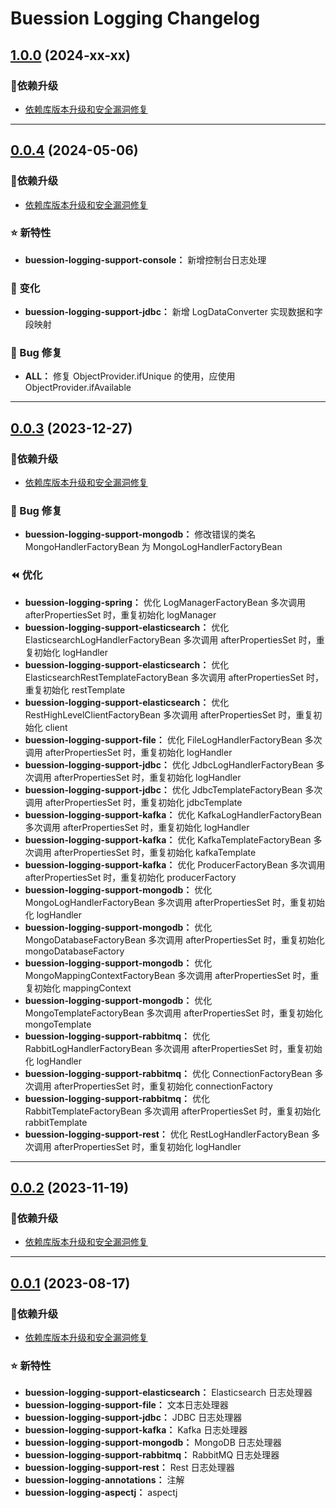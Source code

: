  Buession Logging Changelog
===========================


## [1.0.0](https://github.com/buession/buession-logging/releases/tag/v1.0.0) (2024-xx-xx)

### 🔨依赖升级

- [依赖库版本升级和安全漏洞修复](https://github.com/buession/buession-parent/releases/tag/v3.0.0)


---


## [0.0.4](https://github.com/buession/buession-logging/releases/tag/v0.0.4) (2024-05-06)

### 🔨依赖升级

- [依赖库版本升级和安全漏洞修复](https://github.com/buession/buession-parent/releases/tag/v2.3.3)


### ⭐ 新特性

- **buession-logging-support-console：** 新增控制台日志处理


### 🔔 变化

- **buession-logging-support-jdbc：** 新增 LogDataConverter 实现数据和字段映射


### 🐞 Bug 修复

- **ALL：** 修复 ObjectProvider.ifUnique 的使用，应使用 ObjectProvider.ifAvailable


---


## [0.0.3](https://github.com/buession/buession-logging/releases/tag/v0.0.3) (2023-12-27)

### 🔨依赖升级

- [依赖库版本升级和安全漏洞修复](https://github.com/buession/buession-parent/releases/tag/v2.3.2)


### 🐞 Bug 修复

- **buession-logging-support-mongodb：** 修改错误的类名 MongoHandlerFactoryBean 为 MongoLogHandlerFactoryBean


### ⏪ 优化

- **buession-logging-spring：** 优化 LogManagerFactoryBean 多次调用 afterPropertiesSet 时，重复初始化 logManager
- **buession-logging-support-elasticsearch：** 优化 ElasticsearchLogHandlerFactoryBean 多次调用 afterPropertiesSet 时，重复初始化 logHandler
- **buession-logging-support-elasticsearch：** 优化 ElasticsearchRestTemplateFactoryBean 多次调用 afterPropertiesSet 时，重复初始化 restTemplate
- **buession-logging-support-elasticsearch：** 优化 RestHighLevelClientFactoryBean 多次调用 afterPropertiesSet 时，重复初始化 client
- **buession-logging-support-file：** 优化 FileLogHandlerFactoryBean 多次调用 afterPropertiesSet 时，重复初始化 logHandler
- **buession-logging-support-jdbc：** 优化 JdbcLogHandlerFactoryBean 多次调用 afterPropertiesSet 时，重复初始化 logHandler
- **buession-logging-support-jdbc：** 优化 JdbcTemplateFactoryBean 多次调用 afterPropertiesSet 时，重复初始化 jdbcTemplate
- **buession-logging-support-kafka：** 优化 KafkaLogHandlerFactoryBean 多次调用 afterPropertiesSet 时，重复初始化 logHandler
- **buession-logging-support-kafka：** 优化 KafkaTemplateFactoryBean 多次调用 afterPropertiesSet 时，重复初始化 kafkaTemplate
- **buession-logging-support-kafka：** 优化 ProducerFactoryBean 多次调用 afterPropertiesSet 时，重复初始化 producerFactory
- **buession-logging-support-mongodb：** 优化 MongoLogHandlerFactoryBean 多次调用 afterPropertiesSet 时，重复初始化 logHandler
- **buession-logging-support-mongodb：** 优化 MongoDatabaseFactoryBean 多次调用 afterPropertiesSet 时，重复初始化 mongoDatabaseFactory
- **buession-logging-support-mongodb：** 优化 MongoMappingContextFactoryBean 多次调用 afterPropertiesSet 时，重复初始化 mappingContext
- **buession-logging-support-mongodb：** 优化 MongoTemplateFactoryBean 多次调用 afterPropertiesSet 时，重复初始化 mongoTemplate
- **buession-logging-support-rabbitmq：** 优化 RabbitLogHandlerFactoryBean 多次调用 afterPropertiesSet 时，重复初始化 logHandler
- **buession-logging-support-rabbitmq：** 优化 ConnectionFactoryBean 多次调用 afterPropertiesSet 时，重复初始化 connectionFactory
- **buession-logging-support-rabbitmq：** 优化 RabbitTemplateFactoryBean 多次调用 afterPropertiesSet 时，重复初始化 rabbitTemplate
- **buession-logging-support-rest：** 优化 RestLogHandlerFactoryBean 多次调用 afterPropertiesSet 时，重复初始化 logHandler


---


## [0.0.2](https://github.com/buession/buession-logging/releases/tag/v0.0.2) (2023-11-19)

### 🔨依赖升级

- [依赖库版本升级和安全漏洞修复](https://github.com/buession/buession-parent/releases/tag/v2.3.1)


---


## [0.0.1](https://github.com/buession/buession-logging/releases/tag/v0.0.1) (2023-08-17)

### 🔨依赖升级

- [依赖库版本升级和安全漏洞修复](https://github.com/buession/buession-parent/releases/tag/v2.3.0)


### ⭐ 新特性

- **buession-logging-support-elasticsearch：** Elasticsearch 日志处理器
- **buession-logging-support-file：** 文本日志处理器
- **buession-logging-support-jdbc：** JDBC 日志处理器
- **buession-logging-support-kafka：** Kafka 日志处理器
- **buession-logging-support-mongodb：** MongoDB 日志处理器
- **buession-logging-support-rabbitmq：** RabbitMQ 日志处理器
- **buession-logging-support-rest：** Rest 日志处理器
- **buession-logging-annotations：** 注解
- **buession-logging-aspectj：** aspectj